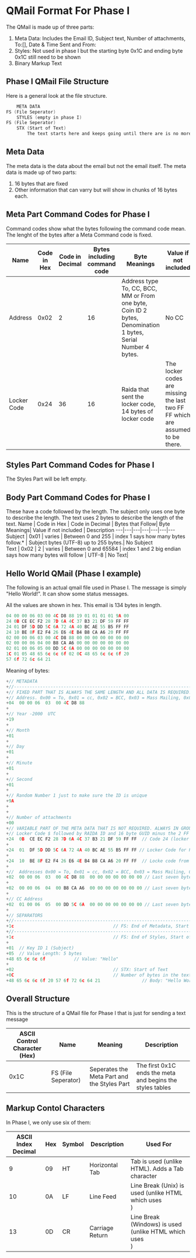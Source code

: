 # QMail Format For Phase I
The QMail is made up of three parts:
1. Meta Data: Includes the Email ID, Subject text, Number of attachments, To:[], Date & Time Sent and From:
2. Styles: Not used in phase I but the starting byte 0x1C and ending byte 0x1C still need to be shown 
3. Binary Markup Text

## Phase I QMail File Structure
Here is a general look at the file structure. 
```c
    META DATA
FS (File Seperator)
    STYLES (empty in phase I)
FS (File Seperator)
    STX (Start of Text)
        The text starts here and keeps going until there are is no more writing.
```

## Meta Data
The meta data is the data about the email but not the email itself. The meta data is made up of two parts:
1. 16 bytes that are fixed
2. Other information that can varry but will show in chunks of 16 bytes each. 

## Meta Part Command Codes for Phase I
Command codes show what the bytes following the command code mean. The lenght of the bytes after a Meta Command code is fixed. 

Name | Code in Hex | Code in Decimal | Bytes including command code| Byte Meanings| Value if not included | Description 
---|---|---|---|---|---|---
Address | 0x02 | 2 | 16 | Address type To, CC, BCC, MM or From one byte, Coin ID 2 bytes, Denomination 1 bytes, Serial Number 4 bytes. | No CC | A mailbox address that the email was set to besides the receiver  |
Locker Code | 0x24 | 36 | 16 | Raida that sent the locker code, 14 bytes of locker code | The locker codes are missing the last two FF FF which are assumed to be there.| No Locker codes

## Styles Part Command Codes for Phase I
The Styles Part will be left empty. 

## Body Part Command Codes for Phase I
These have a code followed by the length. The subject only uses one byte to describe the length. The text uses 2 bytes to describe the length of the text. 
Name | Code in Hex | Code in Decimal | Bytes that Follow| Byte Meanings| Value if not included | Description 
---|---|---|---|---|---|---
Subject | 0x01 | varies | Between 0 and 255  | index 1 says how many bytes follow.* | Subject bytes (UTF-8) up to 255 bytes.| No Subject  
Text | 0x02 | 2 | varies | Between 0 and 65584 | index 1 and 2 big endian says how many bytes will follow | UTF-8 | No Text|

## Hello World QMail (Phase I example)
The following is an actual qmail file used in Phase I. The message is simply "Hello World!". It can show some status messages.

All the values are shown in hex. This email is 134 bytes in length. 

```c
04 00 00 06 03 00 4C D8 88 19 01 01 01 01 9A 00
24 0B CE EC F2 28 7D 6A 4C 37 B3 21 DF 59 FF FF
24 01 DF 5D DD 5C 6A 72 4A 40 BC AE 55 B5 FF FF
24 10 BE 8F E2 F4 26 E6 4E B4 B8 CA A6 20 FF FF 
02 00 00 06 03 00 4C D8 88 00 00 00 00 00 00 00 
02 00 00 06 04 00 B8 CA A6 00 00 00 00 00 00 00 
02 01 00 06 05 00 DD 5C 6A 00 00 00 00 00 00 00
1C 01 05 48 65 6c 6c 6f 02 0C 48 65 6c 6c 6f 20
57 6f 72 6c 64 21     
```
Meaning of bytes:

```c
+// METADATA
+//-----------------------------------------------------------------------------
+// FIXED PART THAT IS ALWAYS THE SAME LENGTH AND ALL DATA IS REQUIRED. THE LENGTH IS ALWAY 16 BYTES
+// Address. 0x00 = To, 0x01 = cc, 0x02 = BCC, 0x03 = Mass Mailing, 0x04 = From, 0x05 = group
+04  00 00 06  03  00 4C D8 88 
+                       
+// Year -2000  UTC 
+19  
+
+// Month
+01
+
+// Day
+01
+
+// Minute
+01
+
+// Second
+01
+
+// Random Number 1 just to make sure the ID is unique 
+9A
+
+
+// Number of attachments
+00
+// VARIABLE PART OF THE META DATA THAT IS NOT REQUIRED. ALWAYS IN GROUPS OF 16 BYTES.
+// Locker Code $ followed by RAIDA ID and 16 byte GUID minus the 2 FF FFs that are assumed //
+24  0B  CE EC F2 28 7D 6A 4C 37 B3 21 DF 59 FF FF  // Code 24 (locker code) from RAIDA 11 (0x0B). Locker codes (14 bytes) always end in FF FF FF FF so last 2 bytes are assumed to be FF FF 
+
+24  01  DF 5D DD 5C 6A 72 4A 40 BC AE 55 B5 FF FF // Locker Code for Raida 1
+
+24  10  BE 8F E2 F4 26 E6 4E B4 B8 CA A6 20 FF FF  // Locke code from RAIDA 16
+
+//  Addresses 0x00 = To, 0x01 = cc, 0x02 = BCC, 0x03 = Mass Mailing, 0x04 = From, 0x05 = group
+02  00 00 06  03  00 4C D8 88  00 00 00 00 00 00 00 // Last seven bytes are reserved for future use. 
+
+02  00 00 06  04  00 B8 CA A6  00 00 00 00 00 00 00 // Last seven bytes are reserved for future use. 
+
+// CC Address 
+02  01 00 06  05  00 DD 5C 6A  00 00 00 00 00 00 00 // Last seven bytes are reserved for future use. 
+
+// SEPARATORS
+//-----------------------------------------------------------------------------
+1c                                      // FS: End of Metadata, Start of Styles. In Phase I, Styles is empty. 
+//-----------------------------------------------------------------------------
+1c                                      // FS: End of Styles, Start of Markup
+
+01  // Key ID 1 (Subject)
+05  // Value Length: 5 bytes
+48 65 6c 6c 6f           // Value: "Hello"
+
+02                                      // STX: Start of Text
+0C                                      // Number of bytes in the text tha follows: 12
+48 65 6c 6c 6f 20 57 6f 72 6c 64 21                // Body: "Hello World!"

```

## Overall Structure
This is the structure of a QMail file for Phase I that is just for sending a text message

| ASCII Control Character (Hex) | Name | Meaning | Description |
|---|---|---|---|
| 0x1C| FS (File Seperator) |Seperates the Meta Part and the Styles Part| The first 0x1C ends the meta and begins the styles tables |

## Markup Contol Characters
In Phase I, we only use six of them:

| ASCII Index Decimal | Hex | Symbol | Description | Used For |
|-------|-----|---------|-------------|------------|
| 9 | 09 | HT | Horizontal Tab | Tab is used (unlike HTML). Adds a Tab character
| 10 | 0A | LF | Line Feed | Line Break (Unix) is used (unlike HTML which uses <br>)
| 13 | 0D | CR | Carriage Return | Line Break (Windows) is used (unlike HTML  which uses <br>)

